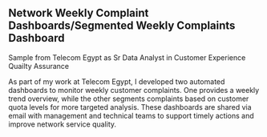 ## Network Weekly Complaint Dashboards/Segmented Weekly Complaints Dashboard
Sample from Telecom Egypt as Sr Data Analyst in Customer Experience Quailty Assurance

As part of my work at Telecom Egypt, I developed two automated dashboards to monitor weekly customer complaints. One provides a weekly trend overview, while the other segments complaints based on customer quota levels for more targeted analysis. These dashboards are shared via email with management and technical teams to support timely actions and improve network service quality.
